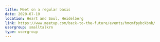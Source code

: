 ```yaml
---
title: Meet on a regular basis
date: 2020-07-10
location: Heart and Soul, Heidelberg
link: https://www.meetup.com/back-to-the-future/events/hmcmfpybckbnb/
usergroup: smalltalkrn
type: usergroup
---
```


